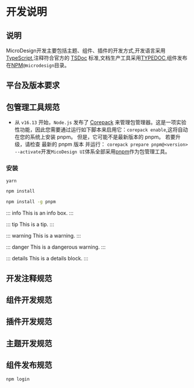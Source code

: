 <!--
 * @Author: luyb luyb@xunzhaotech.com
 * @Date: 2022-12-04 13:39:26
 * @LastEditors: luyb luyb@xunzhaotech.com
 * @LastEditTime: 2022-12-04 16:58:45
 * @FilePath: \micro-design-layout\docs\guide\index.md
 * @Description: 这是默认设置,请设置`customMade`, 打开koroFileHeader查看配置 进行设置: https://github.com/OBKoro1/koro1FileHeader/wiki/%E9%85%8D%E7%BD%AE
-->
# 开发说明
## 说明
MicroDesign开发主要包括主题、组件、插件的开发方式,开发语言采用[TypeScript](https://www.typescriptlang.org/),注释符合官方的 [TSDoc](https://tsdoc.org/) 标准,文档生产工具采用[TYPEDOC](https://typedoc.org/guides/installation/),组件发布在[NPM](https://www.npmjs.com/)`@microdesign`目录。
## 平台及版本要求

## 包管理工具规范
- 从 `v16.13` 开始，`Node.js` 发布了 [Corepack](https://nodejs.org/api/corepack.html) 来管理包管理器。这是一项实验性功能，因此您需要通过运行如下脚本来启用它：`corepack enable`,这将自动在您的系统上安装 pnpm。 但是，它可能不是最新版本的 pnpm。 若要升级，请检查 最新的 pnpm 版本 并运行： `corepack prepare pnpm@<version> --activate`开发`MicoDesign UI`体系全部采用[pnpm](https://pnpm.io/zh/motivation)作为包管理工具。
### 安装
<CodeGroup>
  <CodeGroupItem title="YARN">

```bash
yarn
```

  </CodeGroupItem>

  <CodeGroupItem title="NPM" active>

```bash
npm install
```

  </CodeGroupItem>
</CodeGroup>

```sh
npm install -g pnpm
```
::: info
This is an info box.
:::

::: tip
This is a tip.
:::

::: warning
This is a warning.
:::

::: danger
This is a dangerous warning.
:::

::: details
This is a details block.
:::

## 开发注释规范
## 组件开发规范
## 插件开发规范
## 主题开发规范
## 组件发布规范
```text
npm login
```